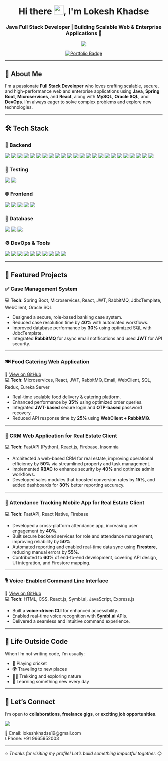 <h1 align="center">
  Hi there <img src="https://em-content.zobj.net/source/animated-noto-color-emoji/356/waving-hand_1f44b.gif" alt="wave" width="30" />, I'm Lokesh Khadse
</h1>
<h3 align="center">Java Full Stack Developer | Building Scalable Web & Enterprise Applications 🚀</h3>

<p align="center">
  <img src="https://readme-typing-svg.herokuapp.com?font=Fira+Code&size=22&pause=100&center=true&vCenter=true&width=1000&lines=Java+Full+Stack+Developer;Java+%7C+Spring+Boot+%7C+Microservices+%7C+React.js+%7C+MySQL+%7C+Docker+%7C+Kubernetes;Let's+Build+Something+Awesome+Together+%F0%9F%92%AA" />
</p>

<p align="center">
  <a href="https://lokeshkhadse.github.io/MyProfile/" target="_blank">
    <img src="https://img.shields.io/badge/View%20My%20Portfolio-1E90FF?style=for-the-badge&logo=githubpages&logoColor=FFFFFF" alt="Portfolio Badge"/>
  </a>
</p>

<!-- 
<p align="center">
  <a href="https://drive.google.com/file/d/1dpnFB1ua6H-9ZQGM-l16dj-IjGGfBUUN/view?usp=drive_link" target="_blank">
    <img src="https://img.shields.io/badge/My%20Resume-FF5722?style=for-the-badge&logo=googledrive&logoColor=white" alt="Resume Badge"/>
  </a>
</p>
-->





---

## 🤝 About Me

I'm a passionate **Full Stack Developer** who loves crafting scalable, secure, and high-performance web and enterprise applications using **Java**, **Spring Boot**, **Microservices**, and **React**, along with **MySQL**, **Oracle SQL**, and **DevOps**. I'm always eager to solve complex problems and explore new technologies.

---

## 🛠️ Tech Stack  

### 🚀 Backend  
<p>
  <!-- Core Java -->
  <img src="https://img.shields.io/badge/Core%20Java-ED8B00?style=for-the-badge&logo=openjdk&logoColor=white" />
  <img src="https://img.shields.io/badge/Java%208-007396?style=for-the-badge&logo=java&logoColor=white" />
  <img src="https://img.shields.io/badge/Collections%20Framework-4CAF50?style=for-the-badge&logo=java&logoColor=white" />
  <img src="https://img.shields.io/badge/DSA-000000?style=for-the-badge&logo=codeforces&logoColor=white" />
  <img src="https://img.shields.io/badge/Multithreading-FF5722?style=for-the-badge&logo=java&logoColor=white" />
  <img src="https://img.shields.io/badge/Advanced%20Concurrency-9C27B0?style=for-the-badge&logo=java&logoColor=white" />
  <img src="https://img.shields.io/badge/Streams%20%26%20Lambdas-2196F3?style=for-the-badge&logo=java&logoColor=white" />
  <img src="https://img.shields.io/badge/Functional%20Programming-673AB7?style=for-the-badge&logo=java&logoColor=white" />
  
  <!-- Frameworks -->
  <img src="https://img.shields.io/badge/Spring%20Boot-6DB33F?style=for-the-badge&logo=springboot&logoColor=white" />
  <img src="https://img.shields.io/badge/Spring%20MVC-6DB33F?style=for-the-badge&logo=spring&logoColor=white" />
  <img src="https://img.shields.io/badge/Spring%20Security-6DB33F?style=for-the-badge&logo=springsecurity&logoColor=white" />
  <img src="https://img.shields.io/badge/Hibernate-59666C?style=for-the-badge&logo=hibernate&logoColor=white" />
  <img src="https://img.shields.io/badge/Spring%20Data%20JPA-6DB33F?style=for-the-badge&logo=spring&logoColor=white" />
  
  <!-- APIs & Microservices -->
  <img src="https://img.shields.io/badge/REST%20API-00599C?style=for-the-badge&logo=rest&logoColor=white" />
  <img src="https://img.shields.io/badge/Microservices-FF6F00?style=for-the-badge&logo=microgen&logoColor=white" />
  <img src="https://img.shields.io/badge/Eureka%20Server-4285F4?style=for-the-badge&logo=netflix&logoColor=white" />
  <img src="https://img.shields.io/badge/API%20Gateway-7952B3?style=for-the-badge&logo=apigee&logoColor=white" />
  <img src="https://img.shields.io/badge/WebClient-0078D7?style=for-the-badge&logo=microsoft-edge&logoColor=white" />
  <img src="https://img.shields.io/badge/FeignClient-0FA36B?style=for-the-badge" />

  <!-- Messaging & Security -->
  <img src="https://img.shields.io/badge/JWT-black?style=for-the-badge&logo=jsonwebtokens&logoColor=white" />
  <img src="https://img.shields.io/badge/OAuth2-00599C?style=for-the-badge&logo=oauth&logoColor=white" />
  <img src="https://img.shields.io/badge/Kafka-231F20?style=for-the-badge&logo=apachekafka&logoColor=white" />
  <img src="https://img.shields.io/badge/RabbitMQ-FF6600?style=for-the-badge&logo=rabbitmq&logoColor=white" />
  <img src="https://img.shields.io/badge/Email%20Integration-0072C6?style=for-the-badge&logo=gmail&logoColor=white" />
</p>


### 🧪 Testing  
<p>
  <img src="https://img.shields.io/badge/JUnit-25A162?style=for-the-badge&logo=junit5&logoColor=white" />
  <img src="https://img.shields.io/badge/Mockito-FFCA28?style=for-the-badge" />
</p>  

### 🌐 Frontend  
<p>
  <img src="https://img.shields.io/badge/React-61DAFB?style=for-the-badge&logo=react&logoColor=black" />
  <img src="https://img.shields.io/badge/JavaScript-F7DF1E?style=for-the-badge&logo=javascript&logoColor=black" />
  <img src="https://img.shields.io/badge/TailwindCSS-38B2AC?style=for-the-badge&logo=tailwindcss&logoColor=white" />
  <img src="https://img.shields.io/badge/HTML5-E34F26?style=for-the-badge&logo=html5&logoColor=white" />
  <img src="https://img.shields.io/badge/CSS3-1572B6?style=for-the-badge&logo=css3&logoColor=white" />
</p>  

### 💾 Database  
<p>
  <img src="https://img.shields.io/badge/MySQL-00758F?style=for-the-badge&logo=mysql&logoColor=white" />
  <img src="https://img.shields.io/badge/Oracle-F80000?style=for-the-badge&logo=oracle&logoColor=white" />
  <img src="https://img.shields.io/badge/Redis-DC382D?style=for-the-badge&logo=redis&logoColor=white" />
</p>  

### ⚙️ DevOps & Tools  
<p>
  <img src="https://img.shields.io/badge/Docker-2496ED?style=for-the-badge&logo=docker&logoColor=white" />
  <img src="https://img.shields.io/badge/Kubernetes-326CE5?style=for-the-badge&logo=kubernetes&logoColor=white" />
  <img src="https://img.shields.io/badge/Git-F05032?style=for-the-badge&logo=git&logoColor=white" />
  <img src="https://img.shields.io/badge/GitHub-181717?style=for-the-badge&logo=github&logoColor=white" />
  <img src="https://img.shields.io/badge/Postman-FF6C37?style=for-the-badge&logo=postman&logoColor=white" />
  <img src="https://img.shields.io/badge/Maven-C71A36?style=for-the-badge&logo=apachemaven&logoColor=white" />
  <img src="https://img.shields.io/badge/IntelliJ%20IDEA-000000?style=for-the-badge&logo=intellijidea&logoColor=white" />
  <img src="https://img.shields.io/badge/VSCode-007ACC?style=for-the-badge&logo=visualstudiocode&logoColor=white" />
  <img src="https://img.shields.io/badge/Eclipse-2C2255?style=for-the-badge&logo=eclipseide&logoColor=white" />
  <img src="https://img.shields.io/badge/Spring%20Tool%20Suite-6DB33F?style=for-the-badge&logo=spring&logoColor=white" />
</p>  

---

## 📂 Featured Projects

### ✅ Case Management System  
 💻  **Tech**: Spring Boot, Microservices, React, JWT, RabbitMQ, JdbcTemplate, WebClient, Oracle SQL  
- Designed a secure, role-based banking case system.
- Reduced case resolution time by **40%** with automated workflows.
- Improved database performance by **30%** using optimized SQL with JdbcTemplate.
- Integrated **RabbitMQ** for async email notifications and used **JWT** for API security.

---

### 🍽️ Food Catering Web Application  
🔗 [View on GitHub](https://github.com/Food-Catering-Project)  
 💻  **Tech**: Microservices, React, JWT, RabbitMQ, Email, WebClient, SQL, Redux, Eureka Server  
- Real-time scalable food delivery & catering platform.
- Enhanced performance by **35%** using optimized order queries.
- Integrated **JWT-based** secure login and **OTP-based** password recovery.
- Reduced API response time by **25%** using **WebClient + RabbitMQ**.

---
### 🏢 CRM Web Application for Real Estate Client  
💻 **Tech**: FastAPI (Python), React.js, Firebase, Insomnia  
- Architected a web-based CRM for real estate, improving operational efficiency by **50%** via streamlined property and task management.  
- Implemented **RBAC** to enhance security by **40%** and optimize admin workflows.  
- Developed sales modules that boosted conversion rates by **15%**, and added dashboards for **30%** better reporting accuracy.


---
### 📱 Attendance Tracking Mobile App for Real Estate Client  
💻 **Tech**: FastAPI, React Native, Firebase  
- Developed a cross-platform attendance app, increasing user engagement by **40%**.  
- Built secure backend services for role and attendance management, improving reliability by **50%**.  
- Automated reporting and enabled real-time data sync using **Firestore**, reducing manual errors by **55%**.  
- Contributed to **60%** of end-to-end development, covering API design, UI integration, and Firestore mapping.

---

### 🎙️ Voice-Enabled Command Line Interface  
🔗 [View on GitHub](https://github.com/Lokeshkhadse/FinalYearProject)  
 💻  **Tech**: HTML, CSS, React.js, Symbl.ai, JavaScript, Express.js  
- Built a **voice-driven CLI** for enhanced accessibility.
- Enabled real-time voice recognition with **Symbl.ai** APIs.
- Delivered a seamless and intuitive command experience.



---

## 🌱 Life Outside Code

When I’m not writing code, I’m usually:
- 🏏 Playing cricket  
- 🌍 Traveling to new places  
- 🧗‍♂️ Trekking and exploring nature  
- 🧠 Learning something new every day

---

## 🤝 Let’s Connect

I’m open to **collaborations**, **freelance gigs**, or **exciting job opportunities**.

<p align="left">
  <a href="https://www.linkedin.com/in/lokesh-khadse" target="_blank">
    <img src="https://img.shields.io/badge/LinkedIn-0A66C2?style=for-the-badge&logo=linkedin&logoColor=white" />
  </a>
</p>

<p align="left">
  📧 Email: lokeshkhadse19@gmail.com  
  <br />
  📞 Phone: +91 9665952003
</p>




---

⭐ _Thanks for visiting my profile! Let’s build something impactful together._ 😊
